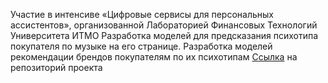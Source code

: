 Участие в интенсиве «Цифровые сервисы для персональных ассистентов», организованной Лабораторией Финансовых Технологий Университета ИТМО
Разработка моделей для предсказания психотипа покупателя по музыке на его странице. Разработка моделей рекомендации брендов покупателям по их психотипам
[Ссылка](https://github.com/mlsect-dojo/Intense) на репозиторий проекта

